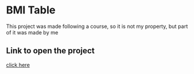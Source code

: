<link rel="stylesheet" href="css/readme.css">
<h1>BMI Table </h1>

 This project was made following a course, so it is not my property, but part of it was made by me
 
<h2>Link to open the project</h2>
<a href="https://john-enes.github.io/BMI-Table/">click here</a>